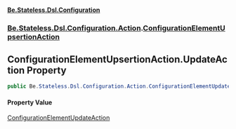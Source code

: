 #### [Be.Stateless.Dsl.Configuration](README.md 'README')
### [Be.Stateless.Dsl.Configuration.Action](Be.Stateless.Dsl.Configuration.Action.md 'Be.Stateless.Dsl.Configuration.Action').[ConfigurationElementUpsertionAction](ConfigurationElementUpsertionAction.md 'Be.Stateless.Dsl.Configuration.Action.ConfigurationElementUpsertionAction')

## ConfigurationElementUpsertionAction.UpdateAction Property

```csharp
public Be.Stateless.Dsl.Configuration.Action.ConfigurationElementUpdateAction UpdateAction { get; }
```

#### Property Value
[ConfigurationElementUpdateAction](ConfigurationElementUpdateAction.md 'Be.Stateless.Dsl.Configuration.Action.ConfigurationElementUpdateAction')